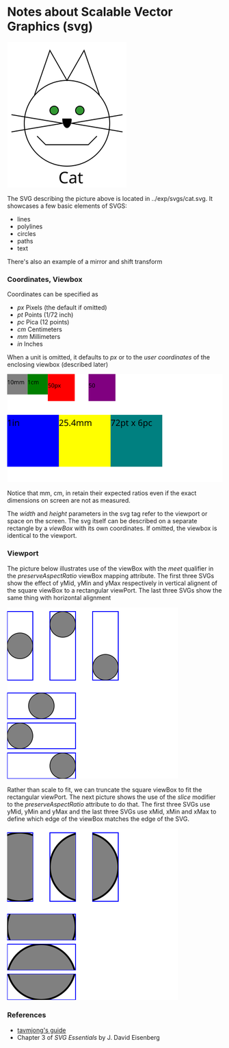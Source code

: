 # Notes about Scalable Vector Graphics (svg) 
![svg basic](../exp/svgs/cat.svg)

The SVG describing the picture above is located in ../exp/svgs/cat.svg.
It showcases a few basic elements of SVGS:
- lines
- polylines
- circles
- paths
- text

There's also an example of a mirror and shift transform
### Coordinates, Viewbox
Coordinates can be specified as
- *px* Pixels (the default if omitted)
- *pt* Points (1/72 inch)
- *pc* Pica (12 points)
- *cm* Centimeters
- *mm* Millimeters
- *in* Inches

When a unit is omitted, it defaults to *px* or to the *user coordinates* of the enclosing viewbox (described later)

![svg coordinate units](../exp/svgs/coordinates.svg)

Notice that mm, cm, in retain their expected ratios even if the exact dimensions on screen are not as measured.

The *width* and *height* parameters in the svg tag refer to the viewport or space on the screen.
The svg itself can be described on a separate rectangle by a *viewBox* with its own coordinates. If omitted, the viewbox is identical to the viewport.
### Viewport
The picture below illustrates use of the viewBox with the *meet* qualifier in the *preserveAspectRatio* viewBox mapping attribute.
The first three SVGs show the effect of yMid, yMin and yMax respectively in vertical alignent of the square viewBox to a rectangular viewPort.
The last three SVGs show the same thing with horizontal alignment

![svg viewport](../exp/svgs/viewport.svg)

Rather than scale to fit, we can truncate the square viewBox to fit the rectangular viewPort. The next picture shows the use of the 
*slice* modifier to the *preserveAspectRatio* attribute to do that. The first three SVGs use yMid, yMin and yMax and the last three SVGs use xMid, xMin and xMax to define which edge of the viewBox matches the edge of the SVG.

![svg viewport slicing](../exp/svgs/viewport2.svg)

### References
- [tavmjong's guide](http://tavmjong.free.fr/INKSCAPE/MANUAL/html/Web-SVG-Positioning.html)
- Chapter 3 of *SVG Essentials* by J. David Eisenberg
